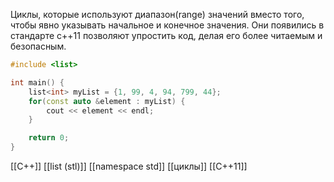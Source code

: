 Циклы, которые используют диапазон(range) значений вместо того, чтобы явно указывать начальное и конечное значения. Они появились в стандарте с++11 позволяют упростить код, делая его более читаемым и безопасным.
```c++
#include <list>

int main() {
	list<int> myList = {1, 99, 4, 94, 799, 44};
	for(const auto &element : myList) {
		cout << element << endl;
	}

	return 0;
}
```

[[C++]] [[list (stl)]] [[namespace std]] [[циклы]]  [[C++11]]  